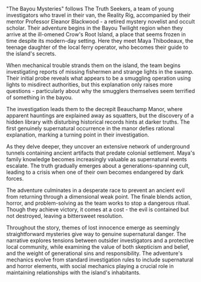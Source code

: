 "The Bayou Mysteries" follows The Truth Seekers, a team of young investigators who travel in their van, the Reality Rig, accompanied by their mentor Professor Eleanor Blackwood - a retired mystery novelist and occult scholar. Their adventure begins in the Bayou Twilight region when they arrive at the ill-omened Crow's Root Island, a place that seems frozen in time despite its modern-day setting. Here they meet Maya Thibodeaux, the teenage daughter of the local ferry operator, who becomes their guide to the island's secrets.

When mechanical trouble strands them on the island, the team begins investigating reports of missing fishermen and strange lights in the swamp. Their initial probe reveals what appears to be a smuggling operation using lights to misdirect authorities, but this explanation only raises more questions - particularly about why the smugglers themselves seem terrified of something in the bayou.

The investigation leads them to the decrepit Beauchamp Manor, where apparent hauntings are explained away as squatters, but the discovery of a hidden library with disturbing historical records hints at darker truths. The first genuinely supernatural occurrence in the manor defies rational explanation, marking a turning point in their investigation.

As they delve deeper, they uncover an extensive network of underground tunnels containing ancient artifacts that predate colonial settlement. Maya's family knowledge becomes increasingly valuable as supernatural events escalate. The truth gradually emerges about a generations-spanning cult, leading to a crisis when one of their own becomes endangered by dark forces.

The adventure culminates in a desperate race to prevent an ancient evil from returning through a dimensional weak point. The finale blends action, horror, and problem-solving as the team works to stop a dangerous ritual. Though they achieve victory, it comes at a cost - the evil is contained but not destroyed, leaving a bittersweet resolution.

Throughout the story, themes of lost innocence emerge as seemingly straightforward mysteries give way to genuine supernatural danger. The narrative explores tensions between outsider investigators and a protective local community, while examining the value of both skepticism and belief, and the weight of generational sins and responsibility. The adventure's mechanics evolve from standard investigation rules to include supernatural and horror elements, with social mechanics playing a crucial role in maintaining relationships with the island's inhabitants.